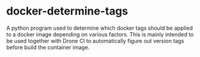 # docker-determine-tags

A python program used to determine which docker tags should be applied to a docker image depending on various factors. This is mainly intended to be used together with Drone CI to automatically figure out version tags before build the container image.
